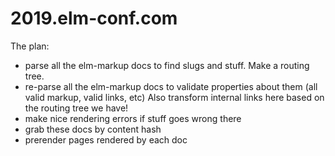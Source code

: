 # 2019.elm-conf.com

The plan:

- parse all the elm-markup docs to find slugs and stuff. Make a routing tree.
- re-parse all the elm-markup docs to validate properties about them (all valid markup, valid links, etc) Also transform internal links here based on the routing tree we have!
- make nice rendering errors if stuff goes wrong there
- grab these docs by content hash
- prerender pages rendered by each doc
